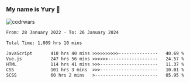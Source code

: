 ### My name is Yury 👋 
![codrwars](https://www.codewars.com/users/litury/badges/micro) 


<!--START_SECTION:waka-->

```txt
From: 28 January 2022 - To: 26 January 2024

Total Time: 1,009 hrs 10 mins

JavaScript       410 hrs 40 mins >>>>>>>>>>---------------   40.69 %
Vue.js           247 hrs 56 mins >>>>>>-------------------   24.57 %
HTML             114 hrs 41 mins >>>----------------------   11.37 %
CSS              101 hrs 3 mins  >>>----------------------   10.01 %
SCSS             60 hrs 2 mins   >------------------------   05.95 %
```

<!--END_SECTION:waka-->

